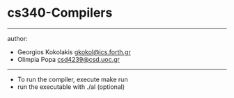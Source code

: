 # cs340-Compilers
---
author:
* Georgios Kokolakis gkokol@ics.forth.gr
* Olimpia  Popa      csd4239@csd.uoc.gr
---


* To run the compiler, execute make run 
* run the executable with ./al <arg1> <arg2>(optional)



